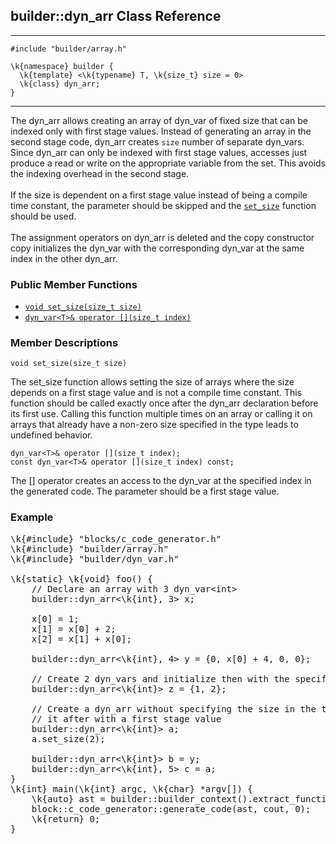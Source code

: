 ## builder::dyn\_arr Class Reference
<hr>
	
	#include "builder/array.h"

	\k{namespace} builder {
	  \k{template} <\k{typename} T, \k{size_t} size = 0>
	  \k{class} dyn_arr;
	}

<hr>

The dyn\_arr allows creating an array of dyn\_var of fixed size that can be indexed only with first stage values. Instead of generating an array in the second stage code, dyn\_arr creates `size` number of separate dyn\_vars. Since dyn\_arr can only be indexed with first stage values, accesses just produce a read or write on the appropriate variable from the set. This avoids the indexing overhead in the second stage. 
<br><br>
If the size is dependent on a first stage value instead of being a compile time constant, the parameter should be skipped and the [`set_size`](dyn_arr.html#t-set_size) function should be used. 
<br><br>
The assignment operators on dyn\_arr is deleted and the copy constructor copy initializes the dyn\_var with the corresponding dyn\_var at the same index in the other dyn\_arr. 

### Public Member Functions

- [`void set_size(size_t size)`](dyn_arr.html#t-set_size)
- [`dyn_var<T>& operator [](size_t index)`](dyn_arr.html#t-sqbkt)

### Member Descriptions

<p id="t-set_size"></p>

	void set_size(size_t size) 
	
The set\_size function allows setting the size of arrays where the size depends on a first stage value and is not a compile time constant. This function should be called exactly once after the dyn\_arr declaration before its first use. Calling this function multiple times on an array or calling it on arrays that already have a non-zero size specified in the type leads to undefined behavior.

<p id="t-set_size"></p>

	dyn_var<T>& operator [](size_t index);
	const dyn_var<T>& operator [](size_t index) const;
	
The [] operator creates an access to the dyn\_var at the specified index in the generated code. The parameter should be a first stage value. 


### Example

<pre class="code-block">
\k{#include} "blocks/c_code_generator.h"
\k{#include} "builder/array.h"
\k{#include} "builder/dyn_var.h"

\k{static} \k{void} foo() {
    // Declare an array with 3 dyn_var&lt;int&gt;
    builder::dyn_arr&lt;\k{int}, 3&gt; x;

    x[0] = 1;
    x[1] = x[0] + 2;
    x[2] = x[1] + x[0];

    builder::dyn_arr&lt;\k{int}, 4&gt; y = {0, x[0] + 4, 0, 0};

    // Create 2 dyn_vars and initialize then with the specified values
    builder::dyn_arr&lt;\k{int}&gt; z = {1, 2};

    // Create a dyn_arr without specifying the size in the time and set 
    // it after with a first stage value
    builder::dyn_arr&lt;\k{int}&gt; a;
    a.set_size(2);

    builder::dyn_arr&lt;\k{int}&gt; b = y;
    builder::dyn_arr&lt;\k{int}, 5&gt; c = a;
}
\k{int} main(\k{int} argc, \k{char} *argv[]) {
    \k{auto} ast = builder::builder_context().extract_function_ast(foo, "foo");
    block::c_code_generator::generate_code(ast, cout, 0);
    \k{return} 0;
}
</pre>
